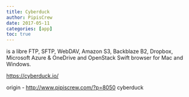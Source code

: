 ```yaml
---
title: Cyberduck
author: PipisCrew
date: 2017-05-11
categories: [app]
toc: true
---
```


is a libre FTP, SFTP, WebDAV, Amazon S3, Backblaze B2, Dropbox, Microsoft Azure & OneDrive and OpenStack Swift browser for Mac and Windows.

https://cyberduck.io/

origin - http://www.pipiscrew.com/?p=8050 cyberduck